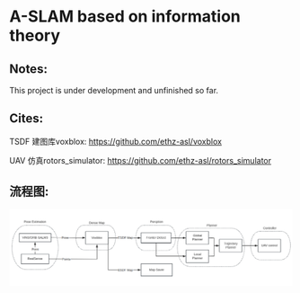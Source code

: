 # A-SLAM based on information theory

## Notes:
 This project is under development and unfinished so far.

## Cites:

TSDF 建图库voxblox: <https://github.com/ethz-asl/voxblox> 

UAV 仿真rotors_simulator: <https://github.com/ethz-asl/rotors_simulator>

## 流程图:
![流程图](./src/data/1.png)